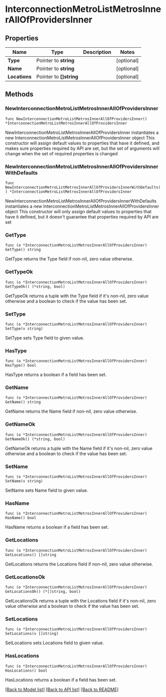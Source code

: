 # InterconnectionMetroListMetrosInnerAllOfProvidersInner

## Properties

Name | Type | Description | Notes
------------ | ------------- | ------------- | -------------
**Type** | Pointer to **string** |  | [optional] 
**Name** | Pointer to **string** |  | [optional] 
**Locations** | Pointer to **[]string** |  | [optional] 

## Methods

### NewInterconnectionMetroListMetrosInnerAllOfProvidersInner

`func NewInterconnectionMetroListMetrosInnerAllOfProvidersInner() *InterconnectionMetroListMetrosInnerAllOfProvidersInner`

NewInterconnectionMetroListMetrosInnerAllOfProvidersInner instantiates a new InterconnectionMetroListMetrosInnerAllOfProvidersInner object
This constructor will assign default values to properties that have it defined,
and makes sure properties required by API are set, but the set of arguments
will change when the set of required properties is changed

### NewInterconnectionMetroListMetrosInnerAllOfProvidersInnerWithDefaults

`func NewInterconnectionMetroListMetrosInnerAllOfProvidersInnerWithDefaults() *InterconnectionMetroListMetrosInnerAllOfProvidersInner`

NewInterconnectionMetroListMetrosInnerAllOfProvidersInnerWithDefaults instantiates a new InterconnectionMetroListMetrosInnerAllOfProvidersInner object
This constructor will only assign default values to properties that have it defined,
but it doesn't guarantee that properties required by API are set

### GetType

`func (o *InterconnectionMetroListMetrosInnerAllOfProvidersInner) GetType() string`

GetType returns the Type field if non-nil, zero value otherwise.

### GetTypeOk

`func (o *InterconnectionMetroListMetrosInnerAllOfProvidersInner) GetTypeOk() (*string, bool)`

GetTypeOk returns a tuple with the Type field if it's non-nil, zero value otherwise
and a boolean to check if the value has been set.

### SetType

`func (o *InterconnectionMetroListMetrosInnerAllOfProvidersInner) SetType(v string)`

SetType sets Type field to given value.

### HasType

`func (o *InterconnectionMetroListMetrosInnerAllOfProvidersInner) HasType() bool`

HasType returns a boolean if a field has been set.

### GetName

`func (o *InterconnectionMetroListMetrosInnerAllOfProvidersInner) GetName() string`

GetName returns the Name field if non-nil, zero value otherwise.

### GetNameOk

`func (o *InterconnectionMetroListMetrosInnerAllOfProvidersInner) GetNameOk() (*string, bool)`

GetNameOk returns a tuple with the Name field if it's non-nil, zero value otherwise
and a boolean to check if the value has been set.

### SetName

`func (o *InterconnectionMetroListMetrosInnerAllOfProvidersInner) SetName(v string)`

SetName sets Name field to given value.

### HasName

`func (o *InterconnectionMetroListMetrosInnerAllOfProvidersInner) HasName() bool`

HasName returns a boolean if a field has been set.

### GetLocations

`func (o *InterconnectionMetroListMetrosInnerAllOfProvidersInner) GetLocations() []string`

GetLocations returns the Locations field if non-nil, zero value otherwise.

### GetLocationsOk

`func (o *InterconnectionMetroListMetrosInnerAllOfProvidersInner) GetLocationsOk() (*[]string, bool)`

GetLocationsOk returns a tuple with the Locations field if it's non-nil, zero value otherwise
and a boolean to check if the value has been set.

### SetLocations

`func (o *InterconnectionMetroListMetrosInnerAllOfProvidersInner) SetLocations(v []string)`

SetLocations sets Locations field to given value.

### HasLocations

`func (o *InterconnectionMetroListMetrosInnerAllOfProvidersInner) HasLocations() bool`

HasLocations returns a boolean if a field has been set.


[[Back to Model list]](../README.md#documentation-for-models) [[Back to API list]](../README.md#documentation-for-api-endpoints) [[Back to README]](../README.md)


